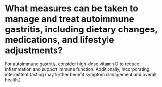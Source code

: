 # What measures can be taken to manage and treat autoimmune gastritis, including dietary changes, medications, and lifestyle adjustments?

For autoimmune gastritis, consider high-dose vitamin D to reduce inflammation and support immune function. Additionally, incorporating intermittent fasting may further benefit symptom management and overall health.)